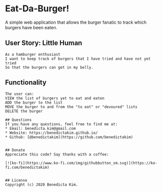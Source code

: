 # Eat-Da-Burger!
A simple web application that allows the burger fanatic to track which burgers have been eaten.

## User Story: Little Human
```
As a hamburger enthusiast
I want to keep track of burgers that I have tried and have not yet tried
So that the burgers can get in my belly.
```

## Functionality
```
The user can:
VIEW the list of burgers yet to eat and eaten
ADD the burger to the list
MOVE the burger to and from the "to eat" or "devoured" lists
DELETE the burger

## Questions
If you have any questions, feel free to find me at:
* Email: benedicta.kim@gmail.com
* Website: https://benedictakim.github.io/ 
* Github: [@benedictakim](https://github.com/benedictakim)


## Donate
Appreciate this code? Say thanks with a coffee:

[![ko-fi](https://www.ko-fi.com/img/githubbutton_sm.svg)](https://ko-fi.com/benedictakim)


## License
Copyright (c) 2020 Benedicta Kim.